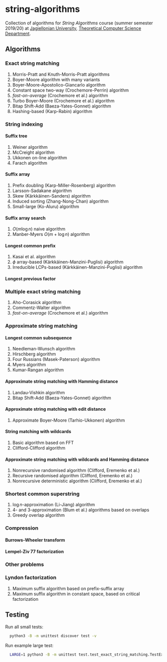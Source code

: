 # string-algorithms
Collection of algorithms for _String Algorithms_ course (summer semester 2019/20) at [Jagiellonian University](https://uj.edu.pl), [Theoretical Computer Science Department](https://tcs.uj.edu.pl).

## Algorithms

### Exact string matching
1. Morris-Pratt and Knuth-Morris-Pratt algorithms
2. Boyer-Moore algorithm with many variants
3. Boyer-Moore-Apostolico-Giancarlo algorithm
4. Constant space two-way (Crochemore-Perrin) algorithm
5. _fast-on-average_ (Crochemore et al.) algorithm
6. Turbo Boyer-Moore (Crochemore et al.) algorithm
7. Bitap Shift-Add (Baeza-Yates-Gonnet) algorithm
8. Hashing-based (Karp-Rabin) algorithm

### String indexing

#### Suffix tree
1. Weiner algorithm
2. McCreight algorithm
3. Ukkonen on-line algorithm
4. Farach algorithm

#### Suffix array
1. Prefix doubling (Karp-Miller-Rosenberg) algorithm
2. Larsson-Sadakane algorithm
3. Skew (Kärkkäinen-Sanders) algorithm
4. Induced sorting (Zhang-Nong-Chan) algorithm
5. Small-large (Ko-Aluru) algorithm

#### Suffix array search
1. $O(m \log{n})$ naive algorithm
2. Manber-Myers $O(m + \log{n})$ algorithm

#### Longest common prefix
1. Kasai et al. algorithm
2. $\phi$ array-based (Kärkkäinen-Manzini-Puglisi) algorithm
3. Irreducible LCPs-based (Kärkkäinen-Manzini-Puglisi) algorithm

#### Longest previous factor

### Multiple exact string matching
1. Aho-Corasick algorithm
2. Commentz-Walter algorithm
3. _fast-on-average_ (Crochemore et al.) algorithm

### Approximate string matching

#### Longest common subsequence
1. Needleman-Wunsch algorithm
2. Hirschberg algorithm
3. Four Russians (Masek-Paterson) algorithm
4. Myers algorithm
5. Kumar-Rangan algorithm

#### Approximate string matching with Hamming distance
1. Landau-Vishkin algorithm
2. Bitap Shift-Add (Baeza-Yates-Gonnet) algorithm

#### Approximate string matching with edit distance
1. Approximate Boyer-Moore (Tarhio-Ukkonen) algorithm

#### String matching with wildcards
1. Basic algorithm based on FFT
2. Clifford-Clifford algorithm

#### Approximate string matching with wildcards and Hamming distance
1. Nonrecursive randomised algorithm (Clifford, Eremenko et al.)
2. Recursive randomised algorithm (Clifford, Eremenko et al.)
3. Nonrecursive deterministic algorithm (Clifford, Eremenko et al.)

### Shortest common superstring
1. $\log{n}$-approximation (Li-Jiang) algorithm
2. $4$- and $3$-approximation (Blum et al.) algorithms based on overlaps
3. Greedy overlap algorithm

### Compression

#### Burrows-Wheeler transform

#### Lempel-Ziv 77 factorization

### Other problems

### Lyndon factorization
1. Maximum suffix algorithm based on prefix-suffix array
2. Maximum suffix algorithm in constant space, based on critical factorization

## Testing

Run all small tests:
```bash
  python3 -B -m unittest discover test -v
```

Run example large test:
```bash
  LARGE=1 python3 -B -m unittest test.test_exact_string_matching.TestExactStringMatching -v
```
